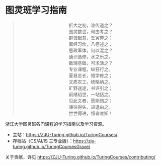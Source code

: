 # 图灵班学习指南

<div align="center">

> 折大之初，谁传道之？  
图灵数世，何由考之？  
群贤起意，壬寅奔之；  
离经习坎，八卷述之：  
思政军体，何以混之？  
通识选修，水之乐之。  
数理基础，可求活之？  
专业课程，纵狂行之。  
夏昼苦长，短学修之；  
文质农工，统略纳之。  
旷野迷途，书评引之；  
前绪绍世，一站括之。  
见此文者，愿能惜之；  
谏往得失，进退由之。  
世世得进，恒者唯知！

</div>

浙江大学图灵班各门课程的学习指南以及学习资源。

- 主站：https://ZJU-Turing.github.io/TuringCourses/
- 存档站（CS/AI/IS 三专业版）：https://zju-turing.github.io/TuringCoursesGrave/

关于贡献，详见 https://ZJU-Turing.github.io/TuringCourses/contributing/